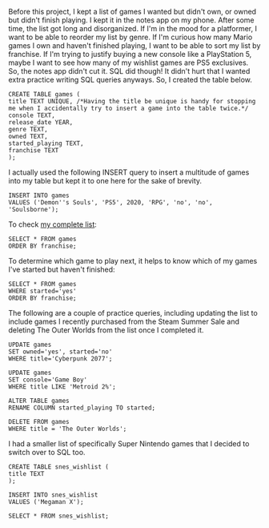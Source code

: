 Before this project, I kept a list of games I wanted but didn't own, or owned but didn't finish playing. I kept it in the notes app on my phone. After some time, the list got long and disorganized. If I'm in the mood for a platformer, I want to be able to reorder my list by genre. If I'm curious how many Mario games I own and haven't finished playing, I want to be able to sort my list by franchise. If I'm trying to justify buying a new console like a PlayStation 5, maybe I want to see how many of my wishlist games are PS5 exclusives. So, the notes app didn't cut it. SQL did though! It didn't hurt that I wanted extra practice writing SQL queries anyways. So, I created the table below.

    CREATE TABLE games (
    title TEXT UNIQUE, /*Having the title be unique is handy for stopping me when I accidentally try to insert a game into the table twice.*/
    console TEXT,
    release_date YEAR,
    genre TEXT,
    owned TEXT,
    started_playing TEXT,
    franchise TEXT
    );

I actually used the following INSERT query to insert a multitude of games into my table but kept it to one here for the sake of brevity.

    INSERT INTO games
    VALUES ('Demon''s Souls', 'PS5', 2020, 'RPG', 'no', 'no', 'Soulsborne');

To check [my complete list](https://github.com/mwdemos/Data-Analysis-Portfolio/blob/main/Video%20Game%20Wishlist/VideoGameWishlist_games_output_orderByFranchise.pdf):

    SELECT * FROM games
    ORDER BY franchise;

To determine which game to play next, it helps to know which of my games I've started but haven't finished:

    SELECT * FROM games
    WHERE started='yes'
    ORDER BY franchise;

The following are a couple of practice queries, including updating the list to include games I recently purchased from the Steam Summer Sale and deleting The Outer Worlds from the list once I completed it.

    UPDATE games
    SET owned='yes', started='no'
    WHERE title='Cyberpunk 2077';

    UPDATE games
    SET console='Game Boy'
    WHERE title LIKE 'Metroid 2%';

    ALTER TABLE games
    RENAME COLUMN started_playing TO started;

    DELETE FROM games
    WHERE title = 'The Outer Worlds';

I had a smaller list of specifically Super Nintendo games that I decided to switch over to SQL too.

    CREATE TABLE snes_wishlist (
    title TEXT
    );

    INSERT INTO snes_wishlist
    VALUES ('Megaman X');

    SELECT * FROM snes_wishlist;
